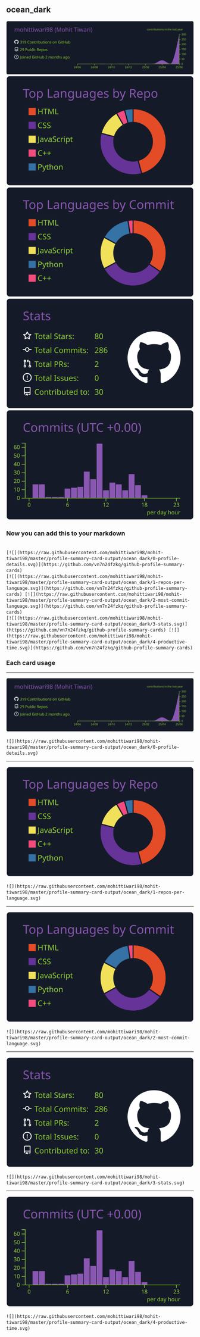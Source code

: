 ## ocean_dark

[![](./0-profile-details.svg)](https://github.com/vn7n24fzkq/github-profile-summary-cards)
[![](./1-repos-per-language.svg)](https://github.com/vn7n24fzkq/github-profile-summary-cards) [![](./2-most-commit-language.svg)](https://github.com/vn7n24fzkq/github-profile-summary-cards)
[![](./3-stats.svg)](https://github.com/vn7n24fzkq/github-profile-summary-cards) [![](./4-productive-time.svg)](https://github.com/vn7n24fzkq/github-profile-summary-cards)
### Now you can add this to your markdown
```

[![](https://raw.githubusercontent.com/mohittiwari98/mohit-tiwari98/master/profile-summary-card-output/ocean_dark/0-profile-details.svg)](https://github.com/vn7n24fzkq/github-profile-summary-cards)
[![](https://raw.githubusercontent.com/mohittiwari98/mohit-tiwari98/master/profile-summary-card-output/ocean_dark/1-repos-per-language.svg)](https://github.com/vn7n24fzkq/github-profile-summary-cards) [![](https://raw.githubusercontent.com/mohittiwari98/mohit-tiwari98/master/profile-summary-card-output/ocean_dark/2-most-commit-language.svg)](https://github.com/vn7n24fzkq/github-profile-summary-cards)
[![](https://raw.githubusercontent.com/mohittiwari98/mohit-tiwari98/master/profile-summary-card-output/ocean_dark/3-stats.svg)](https://github.com/vn7n24fzkq/github-profile-summary-cards) [![](https://raw.githubusercontent.com/mohittiwari98/mohit-tiwari98/master/profile-summary-card-output/ocean_dark/4-productive-time.svg)](https://github.com/vn7n24fzkq/github-profile-summary-cards)

```

### Each card usage
---

![](./0-profile-details.svg)

```
![](https://raw.githubusercontent.com/mohittiwari98/mohit-tiwari98/master/profile-summary-card-output/ocean_dark/0-profile-details.svg)
```

    

---

![](./1-repos-per-language.svg)

```
![](https://raw.githubusercontent.com/mohittiwari98/mohit-tiwari98/master/profile-summary-card-output/ocean_dark/1-repos-per-language.svg)
```

    

---

![](./2-most-commit-language.svg)

```
![](https://raw.githubusercontent.com/mohittiwari98/mohit-tiwari98/master/profile-summary-card-output/ocean_dark/2-most-commit-language.svg)
```

    

---

![](./3-stats.svg)

```
![](https://raw.githubusercontent.com/mohittiwari98/mohit-tiwari98/master/profile-summary-card-output/ocean_dark/3-stats.svg)
```

    

---

![](./4-productive-time.svg)

```
![](https://raw.githubusercontent.com/mohittiwari98/mohit-tiwari98/master/profile-summary-card-output/ocean_dark/4-productive-time.svg)
```

    
